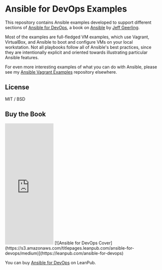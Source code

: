 # Ansible for DevOps Examples

This repository contains Ansible examples developed to support different sections of [Ansible for DevOps](http://ansiblefordevops.com/), a book on [Ansible](http://www.ansible.com/) by [Jeff Geerling](http://jeffgeerling.com/).

Most of the examples are full-fledged VM examples, which use Vagrant, VirtualBox, and Ansible to boot and configure VMs on your local workstation. Not all playbooks follow all of Ansible's best practices, since they are intentionally explicit and oriented towards illustrating particular Ansible features.

For even more interesting examples of what you can do with Ansible, please see my [Ansible Vagrant Examples](https://github.com/geerlingguy/ansible-vagrant-examples) repository elsewhere.

## License

MIT / BSD

## Buy the Book

<iframe width="160" height="400" src="https://leanpub.com/ansible-for-devops/embed" frameborder="0" allowtransparency="true"></iframe>
[![Ansible for DevOps Cover](https://s3.amazonaws.com/titlepages.leanpub.com/ansible-for-devops/medium)](https://leanpub.com/ansible-for-devops)

You can buy [Ansible for DevOps](https://leanpub.com/ansible-for-devops) on LeanPub.
